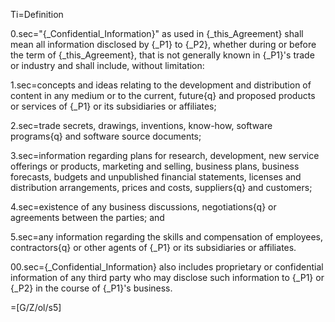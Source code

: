 Ti=Definition

0.sec="{_Confidential_Information}" as used in {_this_Agreement} shall mean all information disclosed by {_P1} to {_P2}, whether during or before the term of {_this_Agreement}, that is not generally known in {_P1}'s trade or industry and shall include, without limitation:

1.sec=concepts and ideas relating to the development and distribution of content in any medium or to the current, future{q} and proposed products or services of {_P1} or its subsidiaries or affiliates;

2.sec=trade secrets, drawings, inventions, know-how, software programs{q} and software source documents;

3.sec=information regarding plans for research, development, new service offerings or products, marketing and selling, business plans, business forecasts, budgets and unpublished financial statements, licenses and distribution arrangements, prices and costs, suppliers{q} and customers;

4.sec=existence of any business discussions, negotiations{q} or agreements between the parties; and

5.sec=any information regarding the skills and compensation of employees, contractors{q} or other agents of {_P1} or its subsidiaries or affiliates.

00.sec={_Confidential_Information} also includes proprietary or confidential information of any third party who may disclose such information to {_P1} or {_P2} in the course of {_P1}'s business.

=[G/Z/ol/s5]
